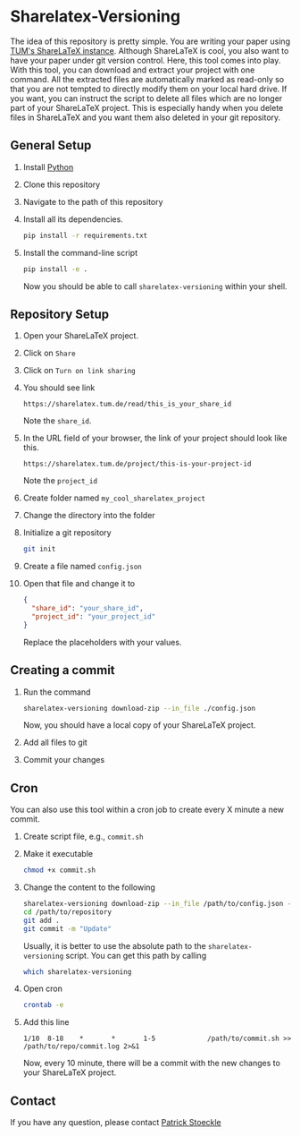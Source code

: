 # Sharelatex-Versioning

The idea of this repository is pretty simple.
You are writing your paper using [TUM's ShareLaTeX instance](https://sharelatex.tum.de).
Although ShareLaTeX is cool, you also want to have your paper under git version control.
Here, this tool comes into play.
With this tool, you can download and extract your project with one command.
All the extracted files are automatically marked as read-only so that you are not tempted to directly modify them on your local hard drive.
If you want, you can instruct the script to delete all files which are no longer part of your ShareLaTeX project.
This is especially handy when you delete files in ShareLaTeX and you want them also deleted in your git repository.

## General Setup

1. Install [Python](https://www.python.org/downloads/)
2. Clone this repository
3. Navigate to the path of this repository
4. Install all its dependencies.

    ```bash
    pip install -r requirements.txt
    ```

5. Install the command-line script

    ```bash
    pip install -e . 
    ```

    Now you should be able to call `sharelatex-versioning` within your shell.
    
## Repository Setup

1. Open your ShareLaTeX project.
2. Click on `Share`
3. Click on `Turn on link sharing`
4. You should see link

    ```
    https://sharelatex.tum.de/read/this_is_your_share_id
    ```
   
    Note the `share_id`.
5. In the URL field of your browser, the link of your project should look like this.

    ```
   https://sharelatex.tum.de/project/this-is-your-project-id
    ```
   Note the `project_id`
6. Create folder named `my_cool_sharelatex_project`
7. Change the directory into the folder
8. Initialize a git repository
   
    ```bash
    git init
    ```
   
9. Create a file named `config.json`
10. Open that file and change it to
    
    ```json
    {
      "share_id": "your_share_id",
      "project_id": "your_project_id"
    }
    ```
    
    Replace the placeholders with your values.

## Creating a commit  

1. Run the command

    ```bash
    sharelatex-versioning download-zip --in_file ./config.json
    ```
    
    Now, you should have a local copy of your ShareLaTeX project.
2. Add all files to git
3. Commit your changes

## Cron

You can also use this tool within a cron job to create every X minute a new commit.

1. Create script file, e.g., `commit.sh`
2. Make it executable
    ```bash
    chmod +x commit.sh 
    ```
3. Change the content to the following

    ```bash
    sharelatex-versioning download-zip --in_file /path/to/config.json --working_dir /path/to/repository
    cd /path/to/repository
    git add .
    git commit -m "Update"
    ```
   Usually, it is better to use the absolute path to the `sharelatex-versioning` script.
   You can get this path by calling 
   
   ```bash
   which sharelatex-versioning
   ```

4. Open cron
    ```bash
    crontab -e 
    ```
5. Add this line
    
   ```cron
   1/10  8-18    *       *       1-5             /path/to/commit.sh >> /path/to/repo/commit.log 2>&1
   ```
    
    Now, every 10 minute, there will be a commit with the new changes to your ShareLaTeX project.

## Contact 

If you have any question, please contact [Patrick Stoeckle](mailto:patrick.stoeckle@tum.de)
 



